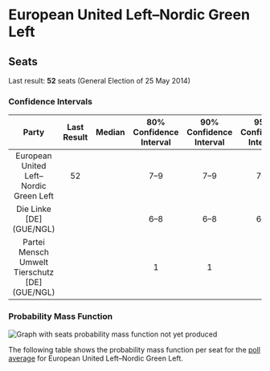 # European United Left–Nordic Green Left

## Seats

Last result: **52** seats (General Election of 25 May 2014)

### Confidence Intervals

| Party | Last Result | Median | 80% Confidence Interval | 90% Confidence Interval | 95% Confidence Interval | 99% Confidence Interval |
|:-----:|:-----------:|:------:|:-----------------------:|:-----------------------:|:-----------------------:|:-----------------------:|
| European United Left–Nordic Green Left | 52 |  | 7–9 | 7–9 | 7–9 | 7–10 |
| Die Linke [DE] (GUE/NGL) | |  | 6–8 | 6–8 | 6–8 | 6–9 |
| Partei Mensch Umwelt Tierschutz [DE] (GUE/NGL) | |  | 1 | 1 | 1 | 1–2 |

### Probability Mass Function

![Graph with seats probability mass function not yet produced](average-2019-06-30-seats-pmf-europeanunitedleft–nordicgreenleft.png "Seats Probability Mass Function")

The following table shows the probability mass function per seat for the [poll average](average-2019-06-30.html) for European United Left–Nordic Green Left.

